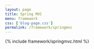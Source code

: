 ```yaml
---
layout: page
title: Spring MVC
menu: framework
css: ['blog-page.css']
permalink: /framework/springmvc
---
```


{% include framework/springmvc.html %}
